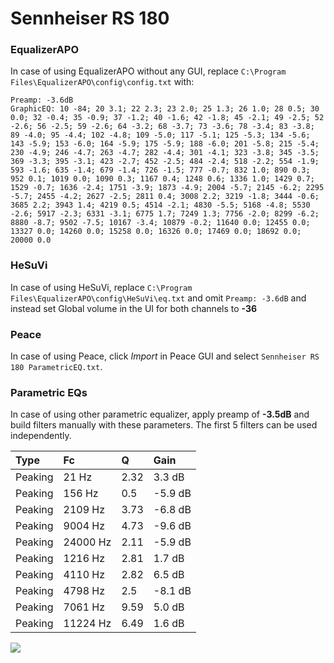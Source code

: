 # Sennheiser RS 180

### EqualizerAPO
In case of using EqualizerAPO without any GUI, replace `C:\Program Files\EqualizerAPO\config\config.txt`
with:
```
Preamp: -3.6dB
GraphicEQ: 10 -84; 20 3.1; 22 2.3; 23 2.0; 25 1.3; 26 1.0; 28 0.5; 30 0.0; 32 -0.4; 35 -0.9; 37 -1.2; 40 -1.6; 42 -1.8; 45 -2.1; 49 -2.5; 52 -2.6; 56 -2.5; 59 -2.6; 64 -3.2; 68 -3.7; 73 -3.6; 78 -3.4; 83 -3.8; 89 -4.0; 95 -4.4; 102 -4.8; 109 -5.0; 117 -5.1; 125 -5.3; 134 -5.6; 143 -5.9; 153 -6.0; 164 -5.9; 175 -5.9; 188 -6.0; 201 -5.8; 215 -5.4; 230 -4.9; 246 -4.7; 263 -4.7; 282 -4.4; 301 -4.1; 323 -3.8; 345 -3.5; 369 -3.3; 395 -3.1; 423 -2.7; 452 -2.5; 484 -2.4; 518 -2.2; 554 -1.9; 593 -1.6; 635 -1.4; 679 -1.4; 726 -1.5; 777 -0.7; 832 1.0; 890 0.3; 952 0.1; 1019 0.0; 1090 0.3; 1167 0.4; 1248 0.6; 1336 1.0; 1429 0.7; 1529 -0.7; 1636 -2.4; 1751 -3.9; 1873 -4.9; 2004 -5.7; 2145 -6.2; 2295 -5.7; 2455 -4.2; 2627 -2.5; 2811 0.4; 3008 2.2; 3219 -1.8; 3444 -0.6; 3685 2.2; 3943 1.4; 4219 0.5; 4514 -2.1; 4830 -5.5; 5168 -4.8; 5530 -2.6; 5917 -2.3; 6331 -3.1; 6775 1.7; 7249 1.3; 7756 -2.0; 8299 -6.2; 8880 -8.7; 9502 -7.5; 10167 -3.4; 10879 -0.2; 11640 0.0; 12455 0.0; 13327 0.0; 14260 0.0; 15258 0.0; 16326 0.0; 17469 0.0; 18692 0.0; 20000 0.0
```

### HeSuVi
In case of using HeSuVi, replace `C:\Program Files\EqualizerAPO\config\HeSuVi\eq.txt` and omit `Preamp:
-3.6dB` and instead set Global volume in the UI for both channels to **-36**

### Peace
In case of using Peace, click *Import* in Peace GUI and select `Sennheiser RS 180 ParametricEQ.txt`.

### Parametric EQs
In case of using other parametric equalizer, apply preamp of **-3.5dB** and build filters manually with
these parameters. The first 5 filters can be used independently.

| Type    | Fc       |    Q | Gain    |
|:--------|:---------|:-----|:--------|
| Peaking | 21 Hz    | 2.32 | 3.3 dB  |
| Peaking | 156 Hz   | 0.5  | -5.9 dB |
| Peaking | 2109 Hz  | 3.73 | -6.8 dB |
| Peaking | 9004 Hz  | 4.73 | -9.6 dB |
| Peaking | 24000 Hz | 2.11 | -5.9 dB |
| Peaking | 1216 Hz  | 2.81 | 1.7 dB  |
| Peaking | 4110 Hz  | 2.82 | 6.5 dB  |
| Peaking | 4798 Hz  | 2.5  | -8.1 dB |
| Peaking | 7061 Hz  | 9.59 | 5.0 dB  |
| Peaking | 11224 Hz | 6.49 | 1.6 dB  |

![](https://raw.githubusercontent.com/jaakkopasanen/AutoEq/master/results/headphonecom/sbaf-serious/Sennheiser%20RS%20180/Sennheiser%20RS%20180.png)